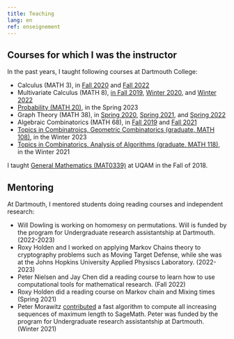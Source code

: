 ```yaml
---
title: Teaching
lang: en
ref: enseignement
---
```



## Courses for which I was the instructor

In the past years, I taught following courses at Dartmouth College:
 * Calculus (MATH 3), in [Fall 2020](https://math.dartmouth.edu/~m3f20) and [Fall 2022](https://canvas.dartmouth.edu/courses/54901)
 * Multivariate Calculus (MATH 8), [in Fall 2019](https://math.dartmouth.edu/~m8f19), [Winter 2020](https://math.dartmouth.edu/~m8w20), and [Winter 2022](https://canvas.dartmouth.edu/courses/50321/)
 * [Probability (MATH 20)](https://canvas.dartmouth.edu/courses/58340), in the Spring 2023
 * Graph Theory (MATH 38), in [Spring 2020](https://math.dartmouth.edu/~m38s20), [Spring 2021](https://canvas.dartmouth.edu/courses/46201), and [Spring 2022](https://canvas.dartmouth.edu/courses/52242/)
 * Algebraic Combinatorics (MATH 68), in [Fall 2019](https://math.dartmouth.edu/~m68f19) and [Fall 2021](https://math.dartmouth.edu/~m68f21)
 * [Topics in Combinatroics, Geometric Combinatorics (graduate, MATH 108)](https://canvas.dartmouth.edu/courses/56422), in the Winter 2023
 * [Topics in Combinatorics, Analysis of Algorithms (graduate, MATH 118)](https://canvas.dartmouth.edu/courses/44288), in the Winter 2021


I taught [General Mathematics (MAT0339)](mat0339.html) at UQAM in the Fall of 2018.


## Mentoring

At Dartmouth, I mentored students doing reading courses and independent research:
* Will Dowling is working on homomesy on permutations. Will is funded by the program for Undergraduate research assistantship at Dartmouth. (2022-2023)
* Roxy Holden and I worked on applying Markov Chains theory to cryptography problems such as Moving Target Defense, while she was at the Johns Hopkins University Applied Physiscs Laboratory. (2022-2023)
* Peter Nielsen and Jay Chen did a reading course to learn how to use computational tools for mathematical research. (Fall 2022)
* Roxy Holden did a reading course on Markov chain and Mixing times (Spring 2021)
* Peter Morawitz [contributed](https://github.com/sagemath/sage/issues/31451) a fast algorithm to compute all increasing sequences of maximum length to SageMath. Peter was funded by the program for Undergraduate research assistantship at Dartmouth. (Winter 2021)

